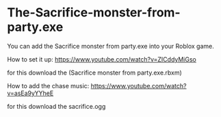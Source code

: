 # The-Sacrifice-monster-from-party.exe
You can add the Sacrifice monster from party.exe into your Roblox game.

How to set it up:
https://www.youtube.com/watch?v=ZICddyMiGso

for this download the (Sacrifice monster from party.exe.rbxm)

How to add the chase music:
https://www.youtube.com/watch?v=asEa9yYYheE

for this download the sacrifice.ogg
